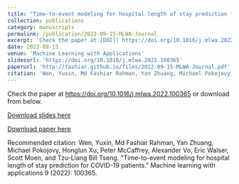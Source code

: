 ```yaml
---
title: "Time-to-event modeling for hospital length of stay prediction for COVID-19 patients"
collection: publications
category: manuscripts
permalink: /publication/2022-09-15-MLWA-Journal
excerpt: 'Check the paper at [DOI]( https://doi.org/10.1016/j.mlwa.2022.100365 ) or download from below.'
date: 2022-09-15
venue: 'Machine Learning with Applications'
slidesurl: 'https://doi.org/10.1016/j.mlwa.2022.100365'
paperurl: 'http://fashiar.github.io/files/2022-09-15-MLWA-Journal.pdf'
citation: 'Wen, Yuxin, Md Fashiar Rahman, Yan Zhuang, Michael Pokojovy, Honglun Xu, Peter McCaffrey, Alexander Vo, Eric Walser, Scott Moen, and Tzu-Liang Bill Tseng. "Time-to-event modeling for hospital length of stay prediction for COVID-19 patients." Machine learning with applications 9 (2022): 100365.'
---
```

Check the paper at https://doi.org/10.1016/j.mlwa.2022.100365 or download from below.

[Download slides here](https://doi.org/10.1016/j.mlwa.2022.100365)

[Download paper here](http://fashiar.github.io/files/2022-09-15-MLWA-Journal.pdf)

Recommended citation: Wen, Yuxin, Md Fashiar Rahman, Yan Zhuang, Michael Pokojovy, Honglun Xu, Peter McCaffrey, Alexander Vo, Eric Walser, Scott Moen, and Tzu-Liang Bill Tseng. "Time-to-event modeling for hospital length of stay prediction for COVID-19 patients." Machine learning with applications 9 (2022): 100365.